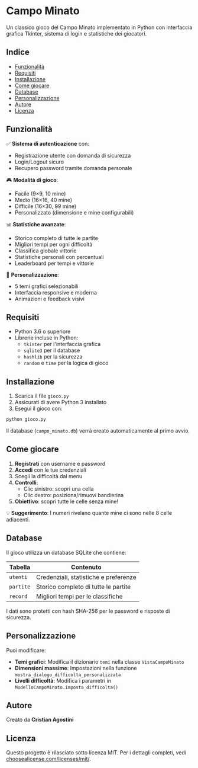 # Campo Minato

Un classico gioco del Campo Minato implementato in Python con interfaccia grafica Tkinter, sistema di login e statistiche dei giocatori.

## Indice

- [Funzionalità](#funzionalità)
- [Requisiti](#requisiti)
- [Installazione](#installazione)
- [Come giocare](#come-giocare)
- [Database](#database)
- [Personalizzazione](#personalizzazione)
- [Autore](#autore)
- [Licenza](#licenza)

## Funzionalità

✅ **Sistema di autenticazione** con:
- Registrazione utente con domanda di sicurezza
- Login/Logout sicuro
- Recupero password tramite domanda personale

🎮 **Modalità di gioco**:
- Facile (9×9, 10 mine)
- Medio (16×16, 40 mine)
- Difficile (16×30, 99 mine)
- Personalizzato (dimensione e mine configurabili)

📊 **Statistiche avanzate**:
- Storico completo di tutte le partite
- Migliori tempi per ogni difficoltà
- Classifica globale vittorie
- Statistiche personali con percentuali
- Leaderboard per tempi e vittorie

🎨 **Personalizzazione**:
- 5 temi grafici selezionabili
- Interfaccia responsive e moderna
- Animazioni e feedback visivi

## Requisiti

- Python 3.6 o superiore
- Librerie incluse in Python:
  - `tkinter` per l'interfaccia grafica
  - `sqlite3` per il database
  - `hashlib` per la sicurezza
  - `random` e `time` per la logica di gioco

## Installazione

1. Scarica il file `gioco.py`
2. Assicurati di avere Python 3 installato
3. Esegui il gioco con:

```bash
python gioco.py
```

Il database (`campo_minato.db`) verrà creato automaticamente al primo avvio.

## Come giocare

1. **Registrati** con username e password
2. **Accedi** con le tue credenziali
3. Scegli la difficoltà dal menu
4. **Controlli**:
   - Clic sinistro: scopri una cella
   - Clic destro: posiziona/rimuovi bandierina
5. **Obiettivo**: scopri tutte le celle senza mine!

💡 **Suggerimento**: I numeri rivelano quante mine ci sono nelle 8 celle adiacenti.

## Database

Il gioco utilizza un database SQLite che contiene:

| Tabella          | Contenuto |
|---------------|-----------|
| `utenti`       | Credenziali, statistiche e preferenze |
| `partite`     | Storico completo di tutte le partite |
| `record`      | Migliori tempi per le classifiche |

I dati sono protetti con hash SHA-256 per le password e risposte di sicurezza.

## Personalizzazione

Puoi modificare:

- **Temi grafici**: Modifica il dizionario `temi` nella classe `VistaCampoMinato`
- **Dimensioni massime**: Impostazioni nella funzione `mostra_dialogo_difficolta_personalizzata`
- **Livelli difficoltà**: Modifica i parametri in `ModelloCampoMinato.imposta_difficolta()`

## Autore

Creato da **Cristian Agostini**

## Licenza

Questo progetto è rilasciato sotto licenza MIT. Per i dettagli completi, vedi [choosealicense.com/licenses/mit/](https://choosealicense.com/licenses/mit/). 
